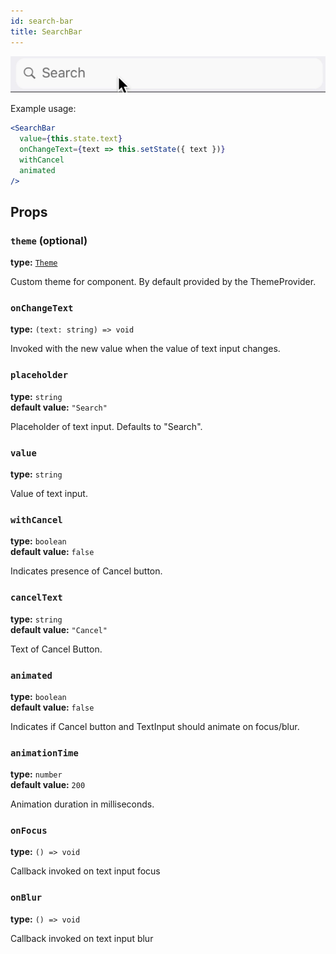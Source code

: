 ```yaml
---
id: search-bar
title: SearchBar
---
```


![SearchBar component](assets/search-bar.gif)
 
Example usage:
```jsx
<SearchBar
  value={this.state.text}
  onChangeText={text => this.setState({ text })}
  withCancel
  animated
/>
```
 
## Props

### `theme` (optional)
**type:** [`Theme`](theme.html)
 
Custom theme for component. By default provided by the ThemeProvider.

### `onChangeText` 
**type:** `(text: string) => void`  

Invoked with the new value when the value of text input changes.

### `placeholder` 
**type:** `string`  
**default value:** `"Search"`

Placeholder of text input. Defaults to "Search".

### `value` 
**type:** `string`  

Value of text input.

### `withCancel` 
**type:** `boolean`  
**default value:** `false`

Indicates presence of Cancel button.  

### `cancelText` 
**type:** `string`  
**default value:** `"Cancel"`

Text of Cancel Button.

### `animated` 
**type:** `boolean`  
**default value:** `false`

Indicates if Cancel button and TextInput should animate on focus/blur.

### `animationTime` 
**type:** `number`  
**default value:** `200`

Animation duration in milliseconds. 

### `onFocus` 
**type:** `() => void`  

Callback invoked on text input focus

### `onBlur` 
**type:** `() => void`  

Callback invoked on text input blur



